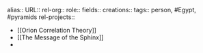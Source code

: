 alias::
URL::
rel-org::
role::
fields::
creations:: 
tags:: person, #Egypt, #pyramids 
rel-projects::

- [[Orion Correlation Theory]]
- [[The Message of the Sphinx]]
-